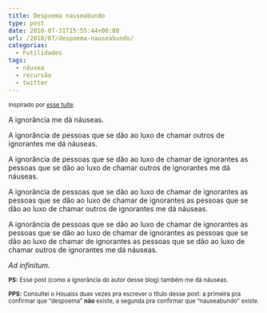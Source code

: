 ```yaml
---
title: Despoema nauseabundo
type: post
date: 2010-07-31T15:55:44+00:00
url: /2010/07/despoema-nauseabundo/
categorias:
  - Futilidades
tags:
  - náusea
  - recursão
  - twitter
---
```


<small>Inspirado por <a href="http://twitter.com/_julinha/status/19967097088">esse tuíte</a>.</small>

A ignorância me dá náuseas.

A ignorância de pessoas que se dão ao luxo de chamar outros de ignorantes me dá náuseas.

A ignorância de pessoas que se dão ao luxo de chamar de ignorantes as pessoas que se dão ao luxo de chamar outros de ignorantes me dá náuseas.

A ignorância de pessoas que se dão ao luxo de chamar de ignorantes as pessoas que se dão ao luxo de chamar de ignorantes as pessoas que se dão ao luxo de chamar outros de ignorantes me dá náuseas.

A ignorância de pessoas que se dão ao luxo de chamar de ignorantes as pessoas que se dão ao luxo de chamar de ignorantes as pessoas que se dão ao luxo de chamar de ignorantes as pessoas que se dão ao luxo de chamar outros de ignorantes me dá náuseas.

_Ad infinitum._

<small><strong>PS:</strong> Esse post (como a ignorância do autor desse blog) também me dá náuseas.</small>

<small><strong>PPS:</strong> Consultei o Houaiss duas vezes pra escrever o título desse post: a primeira pra confirmar que “despoema” <strong>não</strong> existe, a segunda pra confirmar que “nauseabundo” existe.</small>
